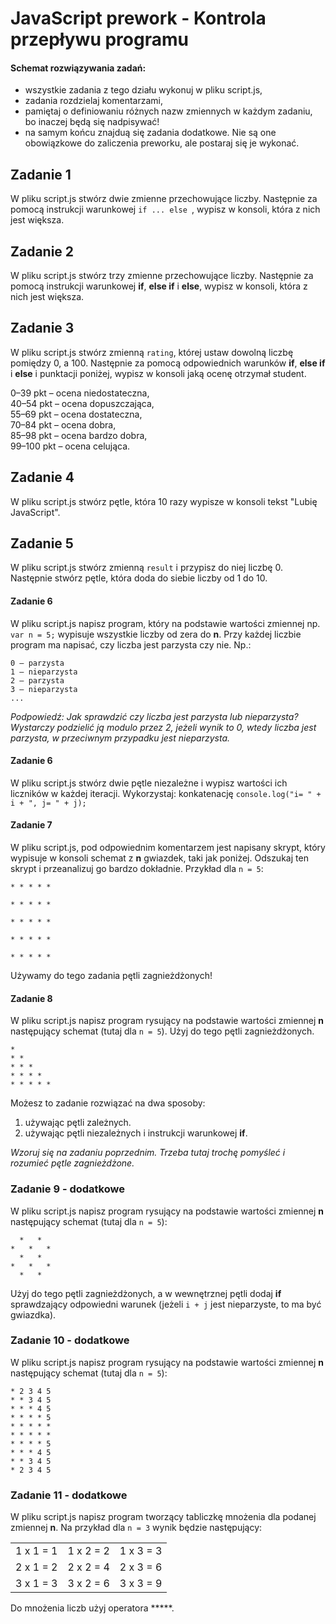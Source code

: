 #  JavaScript prework - Kontrola przepływu programu


#### Schemat rozwiązywania zadań:

* wszystkie zadania z tego działu wykonuj w pliku script.js,
* zadania rozdzielaj komentarzami,
* pamiętaj o definiowaniu różnych nazw zmiennych w każdym zadaniu, bo inaczej będą się nadpisywać!
* na samym końcu znajduą się zadania dodatkowe. Nie są one obowiązkowe do zaliczenia preworku,
ale postaraj się je wykonać.

## Zadanie 1

W pliku script.js stwórz dwie zmienne przechowujące liczby. Następnie za pomocą instrukcji warunkowej ```if ... else ```, wypisz w konsoli, która z nich jest większa.

## Zadanie 2

W pliku script.js stwórz trzy zmienne przechowujące liczby. Następnie za pomocą instrukcji warunkowej **if**, **else if** i **else**, wypisz w konsoli, która z nich jest większa.

## Zadanie 3

W pliku script.js stwórz zmienną ```rating```, której ustaw dowolną liczbę pomiędzy 0, a 100.
Następnie za pomocą odpowiednich warunków **if**, **else if** i **else** i punktacji poniżej, wypisz w konsoli jaką ocenę otrzymał student.

0&ndash;39 pkt &ndash; ocena niedostateczna,  
40&ndash;54 pkt &ndash; ocena dopuszczająca,  
55&ndash;69 pkt &ndash; ocena dostateczna,  
70&ndash;84 pkt &ndash; ocena dobra,  
85&ndash;98 pkt &ndash; ocena bardzo dobra,  
99&ndash;100 pkt &ndash; ocena celująca.

## Zadanie 4
W pliku script.js stwórz pętle, która 10 razy wypisze w konsoli tekst "Lubię JavaScript".

## Zadanie 5
W pliku script.js stwórz zmienną ```result``` i przypisz do niej liczbę 0. Następnie stwórz pętle, która doda do siebie liczby od 1 do 10.

#### Zadanie 6
W pliku script.js napisz program, który na podstawie wartości zmiennej np. ```var n = 5;``` wypisuje wszystkie liczby od zera do **n**.
Przy każdej liczbie program ma napisać, czy  liczba jest parzysta czy nie. Np.:

```
0 – parzysta
1 – nieparzysta
2 – parzysta
3 – nieparzysta
...
```

*Podpowiedź: Jak sprawdzić czy liczba jest parzysta lub nieparzysta? Wystarczy podzielić ją modulo przez 2, jeżeli wynik to 0, wtedy liczba jest parzysta, w przeciwnym przypadku jest nieparzysta.*

#### Zadanie 6
W pliku script.js stwórz dwie pętle niezależne i wypisz wartości ich liczników w każdej iteracji. Wykorzystaj:
konkatenację ```console.log("i= " + i + ", j= " + j);```


#### Zadanie 7

W pliku script.js, pod odpowiednim komentarzem jest napisany skrypt, który wypisuje w konsoli
schemat z **n** gwiazdek, taki jak poniżej. Odszukaj ten skrypt i przeanalizuj go bardzo dokładnie.
Przykład dla  ```n = 5```:

```
* * * * *

* * * * *

* * * * *

* * * * *

* * * * *
```

Używamy do tego zadania pętli zagnieżdżonych!

#### Zadanie 8

W pliku script.js napisz program rysujący na podstawie wartości zmiennej **n** następujący schemat (tutaj dla ```n = 5```). Użyj do tego  pętli zagnieżdżonych.

```
*
* *
* * *
* * * *
* * * * *
```

Możesz to zadanie rozwiązać na dwa sposoby:
1. używając pętli zależnych.
2. używając pętli niezależnych i instrukcji warunkowej **if**.

*Wzoruj się na zadaniu poprzednim. Trzeba tutaj trochę pomyśleć i rozumieć pętle zagnieżdżone.*

### Zadanie 9 - dodatkowe

W pliku script.js napisz program rysujący na podstawie wartości zmiennej **n** następujący schemat (tutaj dla ```n = 5```):

```  
  *   *
*   *   *
  *   *  
*   *   *
  *   *   
```
Użyj do tego pętli zagnieżdżonych, a w wewnętrznej pętli dodaj **if** sprawdzający odpowiedni warunek (jeżeli ```i + j``` jest nieparzyste, to ma być gwiazdka).


### Zadanie 10 - dodatkowe

W pliku script.js napisz program rysujący na podstawie wartości zmiennej **n** następujący schemat (tutaj dla ```n = 5```):

```
* 2 3 4 5
* * 3 4 5
* * * 4 5
* * * * 5
* * * * *
* * * * *
* * * * 5
* * * 4 5
* * 3 4 5
* 2 3 4 5
```

### Zadanie 11 - dodatkowe

W pliku script.js napisz program tworzący tabliczkę mnożenia dla podanej zmiennej **n**. Na przykład dla ```n = 3``` wynik będzie następujący:


<table>
  <tr>
    <td>1 x 1 = 1</td>
    <td>1 x 2 = 2</td>
    <td>1 x 3 = 3</td>
  </tr>
  <tr>
    <td>2 x 1 = 2</td>
    <td>2 x 2 = 4</td>
    <td>2 x 3 = 6</td>
  </tr>
  <tr>
    <td>3 x 1 = 3</td>
    <td>3 x 2 = 6</td>
    <td>3 x 3 = 9</td>
  </tr>
</table>


Do mnożenia liczb użyj operatora *****.
